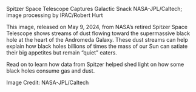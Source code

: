 Spitzer Space Telescope Captures Galactic Snack 
 NASA-JPL/Caltech; image processing by IPAC/Robert Hurt

This image, released on May 9, 2024, from NASA’s retired Spitzer Space Telescope shows streams of dust flowing toward the supermassive black hole at the heart of the Andromeda Galaxy. These dust streams can help explain how black holes billions of times the mass of our Sun can satiate their big appetites but remain “quiet” eaters.

Read on to learn how data from Spitzer helped shed light on how some black holes consume gas and dust.

Image Credit: NASA-JPL/Caltech